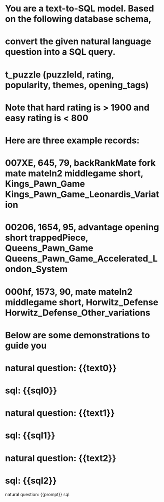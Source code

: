 # You are a text-to-SQL model. Based on the following database schema,         ‎
# convert the given natural language question into a SQL query.
#
# t_puzzle (puzzleId, rating, popularity, themes, opening_tags)
# Note that hard rating is > 1900 and easy rating is < 800
# Here are three example records:
# 007XE, 645, 79, backRankMate fork mate mateIn2 middlegame short, Kings_Pawn_Game Kings_Pawn_Game_Leonardis_Variation
# 00206, 1654, 95, advantage opening short trappedPiece, Queens_Pawn_Game Queens_Pawn_Game_Accelerated_London_System
# 000hf, 1573, 90, mate mateIn2 middlegame short, Horwitz_Defense Horwitz_Defense_Other_variations
#
#
# Below are some demonstrations to guide you
# 
# natural question: {{text0}}
# sql: {{sql0}}
#
# natural question: {{text1}}
# sql: {{sql1}}
#
# natural question: {{text2}}
# sql: {{sql2}}
natural question: {{prompt}}
sql: 
    